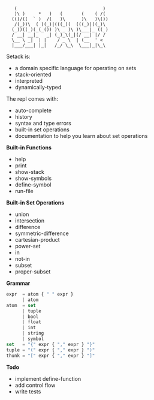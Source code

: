 ```
   (                                )
   )\ )     *   )   (       (    ( /(
  (()/((  ` )  /(   )\      )\   )\())
   /(_))\  ( )(_)|(((_)(  (((_)|((_)\
  (_))((_)(_(_()) )\ _ )\ )\___|_ ((_)
  / __| __|_   _| (_)_\(_|(/ __| |/ /
  \__ \ _|  | |    / _ \  | (__  ' <
  |___/___| |_|   /_/ \_\  \___|_|\_\
```

Setack is:
   * a domain specific language for operating on sets
   * stack-oriented   
   * interpreted
   * dynamically-typed

The repl comes with:
   * auto-complete
   * history
   * syntax and type errors
   * built-in set operations
   * documentation to help you learn about set operations

__Built-in Functions__
   * help
   * print
   * show-stack
   * show-symbols
   * define-symbol
   * run-file

__Built-in Set Operations__
   * union
   * intersection
   * difference
   * symmetric-difference
   * cartesian-product
   * power-set
   * in
   * not-in
   * subset
   * proper-subset

__Grammar__
```js
expr  = atom { " " expr }
      | atom
atom  = set
      | tuple
      | bool
      | float
      | int
      | string
      | symbol
set   = "{" expr { "," expr } "}"
tuple = "(" expr { "," expr } ")"
thunk = "[" expr { "," expr } "]"
```

__Todo__
* implement define-function
* add control flow
* write tests
